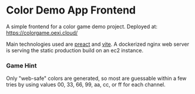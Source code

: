 # Color Demo App Frontend
A simple frontend for a color game demo project.
Deployed at: https://colorgame.oexi.cloud/

Main technologies used are [preact](https://preactjs.com/) and [vite](https://vitejs.dev/). A dockerized nginx web server is serving the static production build on an ec2 instance.

### Game Hint
Only "web-safe" colors are generated, so most are guessable within a few tries by using values 00, 33, 66, 99, aa, cc, or ff for each channel.
